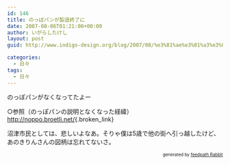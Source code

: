 ```yaml
---
id: 146
title: のっぽパンが製造終了に
date: 2007-08-06T01:21:00+00:00
author: いがらしたけし
layout: post
guid: http://www.indigo-design.org/blog/2007/08/%e3%81%ae%e3%81%a3%e3%81%bd%e3%83%91%e3%83%b3%e3%81%8c%e8%a3%bd%e9%80%a0%e7%b5%82%e4%ba%86%e3%81%ab/

categories:
  - 日々
tags:
  - 日々
---
```

のっぽパンがなくなってたよー

○参照（のっぽパンの説明となくなった経緯）  
<http://noppo.broetli.net/>{.broken_link}

沼津市民としては、悲しいよなあ。そりゃ僕は5歳で他の街へ引っ越したけど、あのきりんさんの図柄は忘れてないさ。<!--feedpath info start-->

<div style="text-align: right;font-size: 10px">
  &nbsp;&nbsp;<span>generated by <a href="http://feedpath.jp" title="feedpath Rabbit" target="_blank">feedpath Rabbit</a></span>
</div>

<!--feedpath info end-->
